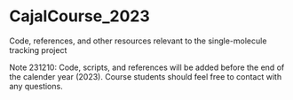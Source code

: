 # CajalCourse_2023
Code, references, and other resources relevant to the single-molecule tracking project

Note 231210: Code, scripts, and references will be added before the end of the calender year (2023).  Course students should feel free to contact with any questions.
